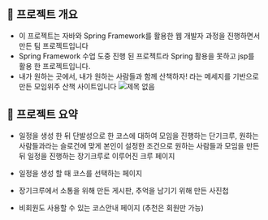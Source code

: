 ## 📒 프로젝트 개요
- 이 프로젝트는 자바와 Spring Framework를 활용한 웹 개발자 과정을 진행하면서 만든 팀 프로젝트입니다
- Spring Framework 수업 도중 진행 된 프로젝트라 Spring 활용을 못하고 jsp를 활용 한 프로젝트입니다.
- 내가 원하는 곳에서, 내가 원하는 사람들과 함께 산책하자! 라는 메세지를 기반으로 만든 모임위주 산책 사이트입니다
![제목 없음](https://github.com/minggoooooo/step_by_step/assets/136559977/56ed8989-f791-453f-9f3e-22399639eb57)



## 📒 프로젝트 요약
- 일정을 생성 한 뒤 단발성으로 한 코스에 대하여 모임을 진행하는 단기크루, 원하는 사람들과라는 슬로건에 맞게 본인이 설정한 조건으로 원하는 사람들과 모임을 만든 뒤 일정을 진행하는 장기크루로 이루어진 크루 페이지

- 일정을 생성 할 때 코스를 선택하는 페이지

- 장기크루에서 소통을 위해 만든 게시판, 추억을 남기기 위해 만든 사진첩

- 비회원도 사용할 수 있는 코스안내 페이지 (추천은 회원만 가능)
